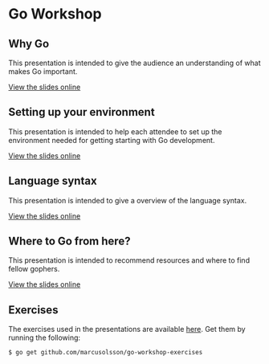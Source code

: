 # Go Workshop

## Why Go

This presentation is intended to give the audience an understanding of what makes Go important.

[View the slides online](https://talks.godoc.org/github.com/marcusolsson/go-workshop/0-why-go/presentation.slide)

## Setting up your environment

This presentation is intended to help each attendee to set up the environment needed for getting starting with Go development.

[View the slides online](https://talks.godoc.org/github.com/marcusolsson/go-workshop/1-setting-up/presentation.slide)

## Language syntax

This presentation is intended to give a overview of the language syntax.

[View the slides online](https://talks.godoc.org/github.com/marcusolsson/go-workshop/2-basics/presentation.slide)

## Where to Go from here?

This presentation is intended to recommend resources and where to find fellow gophers.

[View the slides online](https://talks.godoc.org/github.com/marcusolsson/go-workshop/3-basics/presentation.slide)

## Exercises

The exercises used in the presentations are available [here](https://github.com/marcusolsson/go-workshop-exercises). Get them by running the following:

    $ go get github.com/marcusolsson/go-workshop-exercises
